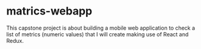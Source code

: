 # matrics-webapp
This capstone project is about building a mobile web application to check a list of metrics (numeric values) that I will create making use of React and Redux.
